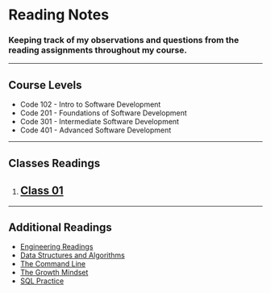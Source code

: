 # Reading Notes

### Keeping track of my observations and questions from the reading assignments throughout my course.

---

## Course Levels
- Code 102 - Intro to Software Development
- Code 201 - Foundations of Software Development
- Code 301 - Intermediate Software Development
- Code 401 - Advanced Software Development

---

## **Classes Readings**

1. ## [Class 01](Class-01.md)

---

## **Additional Readings**
- [Engineering Readings](Engineering.md)
- [Data Structures and Algorithms](Data.md)
- [The Command Line](CommandLine.md)
- [The Growth Mindset](GrowthMindset.md)
- [SQL Practice](SQLpractice.md)
